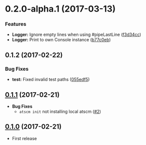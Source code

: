 <a name="0.2.0-alpha.1"></a>
# 0.2.0-alpha.1 (2017-03-13)

### Features

* **Logger:** Ignore empty lines when using #pipeLastLine ([f3d34cc](https://github.com/atSCM/atscm-cli/commit/f3d34cc))
* **Logger:** Print to own Console instance ([b77c0eb](https://github.com/atSCM/atscm-cli/commit/b77c0eb))


<a name="0.1.2"></a>
## 0.1.2 (2017-02-22)

### Bug Fixes

* **test:** Fixed invalid test paths ([055edf5](https://github.com/atSCM/atscm-cli/commit/055edf5))


## [0.1.1](https://github.com/atSCM/atscm-cli/releases/tag/v0.1.1) (2017-02-21)

- **Bug Fixes**
  - `atscm init` not installing local atscm ([#2](https://github.com/atSCM/atscm-cli/issues/2))

## [0.1.0](https://github.com/atSCM/atscm-cli/releases/tag/v0.1.0) (2017-02-21)

- First release 
